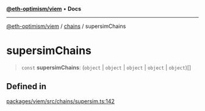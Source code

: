 [**@eth-optimism/viem**](../../README.md) • **Docs**

***

[@eth-optimism/viem](../../README.md) / [chains](../README.md) / supersimChains

# supersimChains

> `const` **supersimChains**: (`object` \| `object` \| `object` \| `object` \| `object`)[]

## Defined in

[packages/viem/src/chains/supersim.ts:142](https://github.com/ethereum-optimism/ecosystem/blob/a99a99e6e8edfe86cc9b244149f498f9122cc99b/packages/viem/src/chains/supersim.ts#L142)
